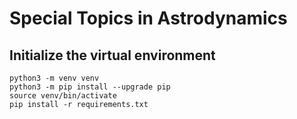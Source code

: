 # Special Topics in Astrodynamics

## Initialize the virtual environment

```commandline
python3 -m venv venv
python3 -m pip install --upgrade pip
source venv/bin/activate
pip install -r requirements.txt
```